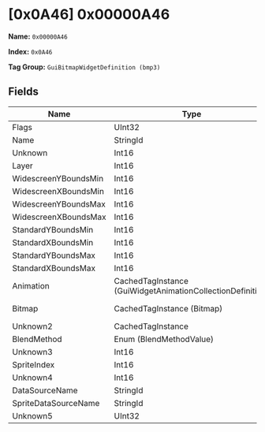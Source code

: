 # [0x0A46] 0x00000A46

**Name:** ```0x00000A46```

**Index:** ```0x0A46```

**Tag Group:** ```GuiBitmapWidgetDefinition (bmp3)```

## Fields

Name	| Type	| Value
---	|---	|---	|
Flags	|UInt32	|0
Name	|StringId	|left_arrow
Unknown	|Int16	|0
Layer	|Int16	|20
WidescreenYBoundsMin	|Int16	|4
WidescreenXBoundsMin	|Int16	|-21
WidescreenYBoundsMax	|Int16	|0
WidescreenXBoundsMax	|Int16	|0
StandardYBoundsMin	|Int16	|0
StandardXBoundsMin	|Int16	|0
StandardYBoundsMax	|Int16	|0
StandardXBoundsMax	|Int16	|0
Animation	|CachedTagInstance (GuiWidgetAnimationCollectionDefinition)	|[[0x0A52] 0x00000A52](../GuiWidgetAnimationCollectionDefinition/0A52.md)
Bitmap	|CachedTagInstance (Bitmap)	|[[0x082D] 0x0000082D](../Bitmap/082D.md)
Unknown2	|CachedTagInstance	|null
BlendMethod	|Enum (BlendMethodValue)	|null
Unknown3	|Int16	|0
SpriteIndex	|Int16	|0
Unknown4	|Int16	|0
DataSourceName	|StringId	|
SpriteDataSourceName	|StringId	|
Unknown5	|UInt32	|0


